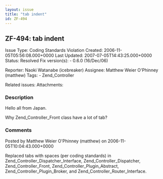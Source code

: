 ```yaml
---
layout: issue
title: "tab indent"
id: ZF-494
---
```


ZF-494: tab indent
------------------

 Issue Type: Coding Standards Violation Created: 2006-11-05T05:56:08.000+0000 Last Updated: 2007-07-05T14:43:25.000+0000 Status: Resolved Fix version(s): - 0.6.0 (16/Dec/06)
 
 Reporter:  Naoki Watanabe (icebreaker)  Assignee:  Matthew Weier O'Phinney (matthew)  Tags: - Zend\_Controller
 
 Related issues: 
 Attachments: 
### Description

Hello all from Japan.

Why Zend\_Controller\_Front class have a lot of tab?

 

 

### Comments

Posted by Matthew Weier O'Phinney (matthew) on 2006-11-05T10:04:43.000+0000

Replaced tabs with spaces (per coding standards) in Zend\_Controller\_Dispatcher\_Interface, Zend\_Controller\_Dispatcher, Zend\_Controller\_Front, Zend\_Controller\_Plugin\_Abstract, Zend\_Controller\_Plugin\_Broker, and Zend\_Controller\_Router\_Interface.

 

 